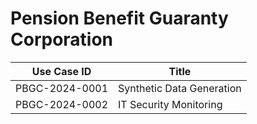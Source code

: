 # Pension Benefit Guaranty Corporation
| Use Case ID | Title |
| ----------- | ----- |
| PBGC-2024-0001 | Synthetic Data Generation |
| PBGC-2024-0002 | IT Security Monitoring |